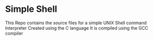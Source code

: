 # Simple Shell
This Repo contains the source files for a simple UNIX Shell command Interpreter Created using the C language
It is compiled using the GCC compiler
